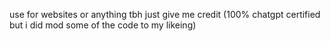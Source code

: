 use for websites or anything tbh just give me credit (100% chatgpt certified but i did mod some of the code to my likeing)
